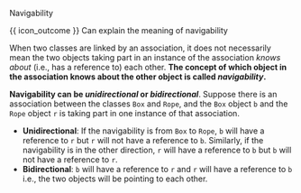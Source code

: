 <span id="title">Navigability</span>

<span id="prereqs"></span>

<span id="outcomes">{{ icon_outcome }} Can explain the meaning of navigability</span>

<div id="body">

When two classes are linked by an association, it does not necessarily mean the two objects taking part in an instance of the association _knows about_ (i.e., has a reference to) each other. **The concept of which object in the association knows about the other object is called _navigability_.**

**Navigability can be _unidirectional_ or _bidirectional_**. Suppose there is an association between the classes `Box` and `Rope`, and the `Box` object `b` and the `Rope` object `r` is taking part in one instance of that association.
* **Unidirectional**: If the navigability is from `Box` to `Rope`, `b` will have a reference to `r` but `r` will not have a reference to `b`. Similarly, if the navigability is in the other direction, `r` will have a reference to `b` but `b` will not have a reference to `r`.
* **Bidirectional**: `b` will have a reference to `r` and `r` will have a reference to `b` i.e., the two objects will be pointing to each other.
</div>

<div id="extras">

</div>